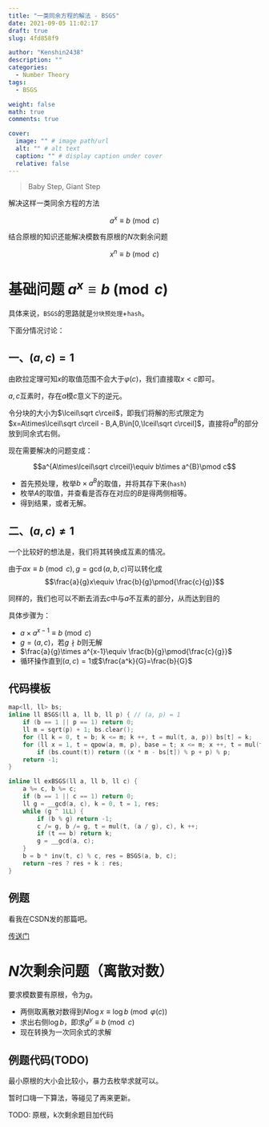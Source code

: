 ```yaml
---
title: "一类同余方程的解法 - BSGS"
date: 2021-09-05 11:02:17
draft: true
slug: 4fd858f9

author: "Kenshin2438"
description: ""
categories:
  - Number Theory
tags:
  - BSGS

weight: false
math: true
comments: true

cover:
  image: "" # image path/url
  alt: "" # alt text
  caption: "" # display caption under cover
  relative: false
---
```


> Baby Step, Giant Step

解决这样一类同余方程的方法

$$a^x \equiv b\pmod c$$

结合原根的知识还能解决模数有原根的$N$次剩余问题

$$x^n \equiv b\pmod c$$

<!--more-->

# 基础问题 $a^x\equiv b\pmod c$
具体来说，`BSGS`的思路就是`分块预处理`+`hash`。

下面分情况讨论：

## 一、$(a,c)=1$
由欧拉定理可知$x$的取值范围不会大于$\varphi(c)$，我们直接取$x<c$即可。

$a,c$互素时，存在$a$模$c$意义下的逆元。

令分块的大小为$\lceil\sqrt c\rceil$，即我们将解的形式限定为$x=A\times\lceil\sqrt c\rceil - B,A,B\in[0,\lceil\sqrt c\rceil]$，直接将$a^B$的部分放到同余式右侧。

现在需要解决的问题变成：

$$a^{A\times\lceil\sqrt c\rceil}\equiv b\times a^{B}\pmod c$$

+ 首先预处理，枚举$b\times a^B$的取值，并将其存下来(`hash`)
+ 枚举$A$的取值，并查看是否存在对应的$B$是得两侧相等。
+ 得到结果，或者无解。

## 二、$(a,c)\neq 1$
一个比较好的想法是，我们将其转换成互素的情况。

由于$ax\equiv b\pmod c, g=\gcd(a, b, c)$可以转化成
$$\frac{a}{g}x\equiv \frac{b}{g}\pmod{\frac{c}{g}}$$

同样的，我们也可以不断去消去$c$中与$a$不互素的部分，从而达到目的

具体步骤为：

+ $a\times a^{x-1}\equiv b\pmod c$
+ $g=(a,c)$，若$g\nmid b$则无解
+ $\frac{a}{g}\times a^{x-1}\equiv \frac{b}{g}\pmod{\frac{c}{g}}$
+ 循环操作直到$(a,c)=1$或$\frac{a^k}{G}=\frac{b}{G}$

## 代码模板
```cpp
map<ll, ll> bs;
inline ll BSGS(ll a, ll b, ll p) { // (a, p) = 1
	if (b == 1 || p == 1) return 0;
	ll m = sqrt(p) + 1; bs.clear();
	for (ll k = 0, t = b; k <= m; k ++, t = mul(t, a, p)) bs[t] = k;
	for (ll x = 1, t = qpow(a, m, p), base = t; x <= m; x ++, t = mul(t, base, p)) 
		if (bs.count(t)) return ((x * m - bs[t]) % p + p) % p;
	return -1;
}

inline ll exBSGS(ll a, ll b, ll c) {
	a %= c, b %= c;
	if (b == 1 || c == 1) return 0;
	ll g = __gcd(a, c), k = 0, t = 1, res;
	while (g ^ 1LL) {
		if (b % g) return -1;
		c /= g, b /= g, t = mul(t, (a / g), c), k ++;
		if (t == b) return k;
		g = __gcd(a, c);
	}
	b = b * inv(t, c) % c, res = BSGS(a, b, c);
	return ~res ? res + k : res;
}
```

## 例题

看我在CSDN发的那篇吧。

[传送门](https://blog.csdn.net/qq_41743740/article/details/118946068)

# $N$次剩余问题（离散对数）

要求模数要有原根，令为$g$。

+ 两侧取离散对数得到$N\log x\equiv \log b\pmod{\varphi(c)}$
+ 求出右侧$\log b$，即求$g^y\equiv b\pmod c$
+ 现在转换为一次同余式的求解

## 例题代码(TODO)

最小原根的大小会比较小，暴力去枚举求就可以。

暂时口嗨一下算法，等碰见了再来更新。

TODO: 原根，k次剩余题目加代码